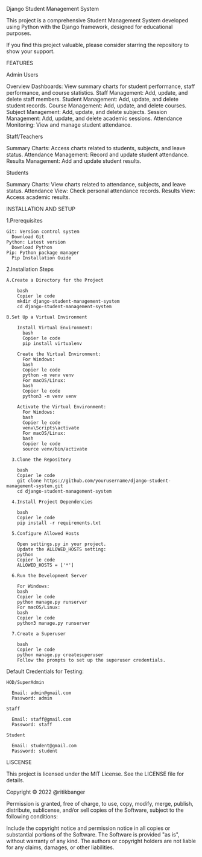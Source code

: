 Django Student Management System

This project is a comprehensive Student Management System developed using Python with the Django framework, designed for educational purposes.

If you find this project valuable, please consider starring the repository to show your support.

FEATURES


Admin Users

Overview Dashboards: View summary charts for student performance, staff performance, and course statistics.
Staff Management: Add, update, and delete staff members.
Student Management: Add, update, and delete student records.
Course Management: Add, update, and delete courses.
Subject Management: Add, update, and delete subjects.
Session Management: Add, update, and delete academic sessions.
Attendance Monitoring: View and manage student attendance.

Staff/Teachers

Summary Charts: Access charts related to students, subjects, and leave status.
Attendance Management: Record and update student attendance.
Results Management: Add and update student results.

Students

Summary Charts: View charts related to attendance, subjects, and leave status.
Attendance View: Check personal attendance records.
Results View: Access academic results.


INSTALLATION AND SETUP

  1.Prerequisites

    Git: Version control system
      Download Git
    Python: Latest version
      Download Python
    Pip: Python package manager
      Pip Installation Guide

  2.Installation Steps

    A.Create a Directory for the Project

        bash
        Copier le code
        mkdir django-student-management-system
        cd django-student-management-system

    B.Set Up a Virtual Environment

        Install Virtual Environment:
          bash
          Copier le code
          pip install virtualenv
          
        Create the Virtual Environment:
          For Windows:
          bash
          Copier le code
          python -m venv venv
          For macOS/Linux:
          bash
          Copier le code
          python3 -m venv venv
          
        Activate the Virtual Environment:
          For Windows:
          bash
          Copier le code
          venv\Scripts\activate
          For macOS/Linux:
          bash
          Copier le code
          source venv/bin/activate
          
      3.Clone the Repository

        bash
        Copier le code
        git clone https://github.com/yourusername/django-student-management-system.git
        cd django-student-management-system
      
      4.Install Project Dependencies

        bash
        Copier le code
        pip install -r requirements.txt
      
      5.Configure Allowed Hosts

        Open settings.py in your project.
        Update the ALLOWED_HOSTS setting:
        python
        Copier le code
        ALLOWED_HOSTS = ['*']
        
      6.Run the Development Server

        For Windows:
        bash
        Copier le code
        python manage.py runserver
        For macOS/Linux:
        bash
        Copier le code
        python3 manage.py runserver
        
      7.Create a Superuser

        bash
        Copier le code
        python manage.py createsuperuser
        Follow the prompts to set up the superuser credentials.
    

  Default Credentials for Testing:

    HOD/SuperAdmin
    
      Email: admin@gmail.com
      Password: admin
      
    Staff
    
      Email: staff@gmail.com
      Password: staff
      
    Student
    
      Email: student@gmail.com
      Password: student


LISCENSE


This project is licensed under the MIT License. See the LICENSE file for details.


Copyright © 2022 @ritikbanger

Permission is granted, free of charge, to use, copy, modify, merge, publish, distribute, sublicense, and/or sell copies of the Software, subject to the following conditions:

Include the copyright notice and permission notice in all copies or substantial portions of the Software.
The Software is provided "as is", without warranty of any kind. The authors or copyright holders are not liable for any claims, damages, or other liabilities.

